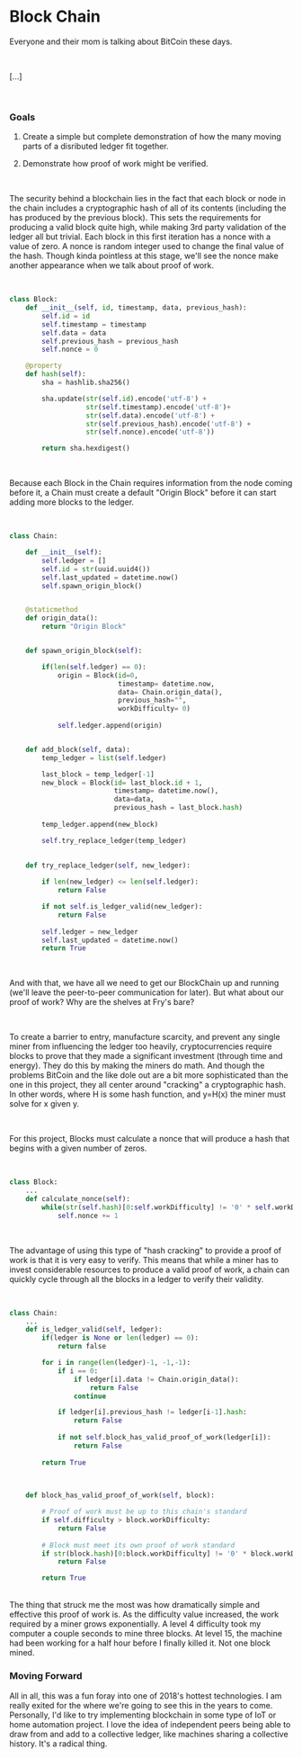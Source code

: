 # Block Chain

Everyone and their mom is talking about BitCoin these days.

<br/>

[...]

<br/>

### Goals

1. Create a simple but complete demonstration of how the many moving parts of a disributed ledger fit together.

2. Demonstrate how proof of work might be verified.

<br/>

The security behind a blockchain lies in the fact that each block or node in the chain includes a cryptographic hash of all of its contents (including the has produced by the previous block). This sets the requirements for producing a valid block quite high, while making 3rd party validation of the ledger all but trivial. Each block in this first iteration has a nonce with a value of zero. A nonce is random integer used to change the final value of the hash. Though kinda pointless at this stage, we'll see the nonce make another appearance when we talk about proof of work.

<br/>

```python
class Block:
    def __init__(self, id, timestamp, data, previous_hash):
        self.id = id
        self.timestamp = timestamp
        self.data = data
        self.previous_hash = previous_hash
        self.nonce = 0

    @property
    def hash(self):
        sha = hashlib.sha256()

        sha.update(str(self.id).encode('utf-8') +
                   str(self.timestamp).encode('utf-8')+ 
                   str(self.data).encode('utf-8') +
                   str(self.previous_hash).encode('utf-8') +
                   str(self.nonce).encode('utf-8'))

        return sha.hexdigest()
```
<br/>



Because each Block in the Chain requires information from the node coming before it, a Chain must create a default "Origin Block" before it can start adding more blocks to the ledger.

<br/>

```python
class Chain:

    def __init__(self):
        self.ledger = []
        self.id = str(uuid.uuid4())
        self.last_updated = datetime.now()
        self.spawn_origin_block()


    @staticmethod
    def origin_data():
        return "Origin Block" 


    def spawn_origin_block(self):

        if(len(self.ledger) == 0):
            origin = Block(id=0, 
                           timestamp= datetime.now,
                           data= Chain.origin_data(),
                           previous_hash="",
                           workDifficulty= 0)
        
            self.ledger.append(origin)


    def add_block(self, data):
        temp_ledger = list(self.ledger)

        last_block = temp_ledger[-1]
        new_block = Block(id= last_block.id + 1,
                          timestamp= datetime.now(),
                          data=data,
                          previous_hash = last_block.hash)
        
        temp_ledger.append(new_block)

        self.try_replace_ledger(temp_ledger)  

    
    def try_replace_ledger(self, new_ledger):
        
        if len(new_ledger) <= len(self.ledger):
            return False

        if not self.is_ledger_valid(new_ledger):
            return False
        
        self.ledger = new_ledger
        self.last_updated = datetime.now()
        return True          
```

<br/>

And with that, we have all we need to get our BlockChain up and running (we'll leave the peer-to-peer communication for later). But what about our proof of work? Why are the shelves at Fry's bare? 

<br/>

To create a barrier to entry, manufacture scarcity, and prevent any single miner from influencing the ledger too heavily, cryptocurrencies require blocks to prove that they made a significant investment (through time and energy). They do this by making the miners do math. And though the problems BitCoin and the like dole out are a bit more sophisticated than the one in this project, they all center around "cracking" a cryptographic hash. In other words, where H is some hash function, and y=H(x) the miner must solve for x given y.

<br/>

For this project, Blocks must calculate a nonce that will produce a hash that begins with a given number of zeros. 

<br/>

```python
class Block:
    ...
    def calculate_nonce(self):
        while(str(self.hash)[0:self.workDifficulty] != '0' * self.workDifficulty):
            self.nonce += 1
``` 

<br/>

The advantage of using this type of "hash cracking" to provide a proof of work is that it is very easy to verify. This means that while a miner has to invest considerable resources to produce a valid proof of work, a chain can quickly cycle through all the blocks in a ledger to verify their validity.

<br/>

```python
class Chain:
    ...
    def is_ledger_valid(self, ledger):
        if(ledger is None or len(ledger) == 0):
            return false

        for i in range(len(ledger)-1, -1,-1):
            if i == 0:
                if ledger[i].data != Chain.origin_data():
                    return False
                continue

            if ledger[i].previous_hash != ledger[i-1].hash:
                return False
            
            if not self.block_has_valid_proof_of_work(ledger[i]):
                return False
        
        return True
    

    
    def block_has_valid_proof_of_work(self, block):

        # Proof of work must be up to this chain's standard
        if self.difficulty > block.workDifficulty:
            return False
        
        # Block must meet its own proof of work standard
        if str(block.hash)[0:block.workDifficulty] != '0' * block.workDifficulty:
            return False

        return True
```
<br/>
The thing that struck me the most was how dramatically simple and effective this proof of work is. As the difficulty value increased, the work required by a miner grows exponentially. A level 4 difficulty took my computer a couple seconds to mine three blocks. At level 15, the machine had been working for a half hour before I finally killed it. Not one block mined.

<br/>

### Moving Forward

All in all, this was a fun foray into one of 2018's hottest technologies. I am really exited for the where we're going to see this in the years to come. Personally, I'd like to try implementing blockchain in some type of IoT or home automation project. I love the idea of independent peers being able to draw from and add to a collective ledger, like machines sharing a collective history. It's a radical thing. 